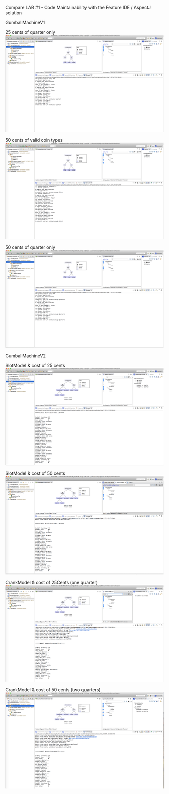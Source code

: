 Compare LAB #1 - Code Maintainability with the Feature IDE / AspectJ solution


GumballMachineV1

25 cents of quarter only
![25cents of quarter only](https://github.com/xiaosayang/cmpe202/blob/master/lab10/output/25cents%20of%20quarter%20only.png)

50 cents of valid coin types
![50 cents of valid coin types](https://github.com/xiaosayang/cmpe202/blob/master/lab10/output/50Cents%20of%20all%20valid%20coin%20types.png)

50 cents of quarter only
![50 cents of quarter only](https://github.com/xiaosayang/cmpe202/blob/master/lab10/output/50cents%20of%20Quarters%20only.png)

GumballMachineV2

SlotModel & cost of 25 cents
![slotModel25Cents](https://github.com/xiaosayang/cmpe202/blob/master/lab10/output/Slot%20Model%20with%20cost%20of%2025Cents.png)

SlotModel & cost of 50 cents
![SlotModel50Cents](https://github.com/xiaosayang/cmpe202/blob/master/lab10/output/Slot%20Model%20with%20cost%20of%2050cents.png)

CrankModel & cost of 25Cents (one quarter)
![CrankeModel25CenQtr](https://github.com/xiaosayang/cmpe202/blob/master/lab10/output/CrankModel%20with%20cost%20of%2025Cents:OneQtr%20only.png)

CrankModel & cost of 50 cents (two quarters)
![CrankModel50CentsTwoQtr](https://github.com/xiaosayang/cmpe202/blob/master/lab10/output/CrankModel%20with%20cost%20of%2050Cents:TwoQtr.png)


